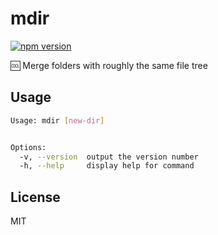 # mdir 

[![npm version](https://badge.fury.io/js/%40w6s%2Fdex.svg)](https://badge.fury.io/js/%40w6s%2Fdex)

🆒 Merge folders with roughly the same file tree


## Usage

```bash
Usage: mdir [new-dir]


Options:
  -v, --version  output the version number
  -h, --help     display help for command
```

## License

MIT